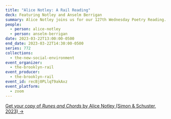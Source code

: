 ```yaml
---
title: "Alice Notley: A Rail Reading"
deck: Featuring Notley and Anselm Berrigan
summary: Alice Notley joins us for our 127th Wednesday Poetry Reading.
people:
  - person: alice-notley
  - person: anselm-berrigan
date: 2023-03-22T13:00:00-0500
end_date: 2023-03-22T14:30:00-0500
series: 772
collections:
  - the-new-social-environment
event_organizer:
  - the-brooklyn-rail
event_producer:
  - the-brooklyn-rail
event_id: recBj0PLlqT9akAxz
event_platform:
  - zoom
---
```

[G﻿et your copy of *Runes and Chords* by Alice Notley (Simon & Schuster, 2023) →](https://www.simonandschuster.com/books/Runes-and-Chords/Alice-Notley/9781576879764)